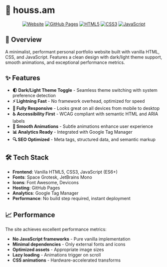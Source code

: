 # 🚀 houss.am

<div align="center">

[![Website](https://img.shields.io/website?url=https%3A%2F%2Fhouss.am)](https://houss.am)
[![GitHub Pages](https://img.shields.io/badge/deployed%20on-GitHub%20Pages-0969da)](https://pages.github.com/)
[![HTML5](https://img.shields.io/badge/HTML5-E34C26?logo=html5&logoColor=white)](https://www.w3.org/TR/html5/)
[![CSS3](https://img.shields.io/badge/CSS-639?logo=css&logoColor=fff)](https://www.w3.org/Style/CSS/)
[![JavaScript](https://img.shields.io/badge/JavaScript-F7DF1E?logo=javascript&logoColor=000)](https://developer.mozilla.org/en-US/docs/Web/JavaScript)

</div>

## 🎯 Overview

A minimalist, performant personal portfolio website built with vanilla HTML, CSS, and JavaScript. Features a clean design with dark/light theme support, smooth animations, and exceptional performance metrics.

## ✨ Features

- **🌓 Dark/Light Theme Toggle** - Seamless theme switching with system preference detection
- **⚡ Lightning Fast** - No framework overhead, optimized for speed
- **📱 Fully Responsive** - Looks great on all devices from mobile to desktop
- **♿ Accessibility First** - WCAG compliant with semantic HTML and ARIA labels
- **🎨 Smooth Animations** - Subtle animations enhance user experience
- **📊 Analytics Ready** - Integrated with Google Tag Manager
- **🔍 SEO Optimized** - Meta tags, structured data, and semantic markup

## 🛠️ Tech Stack

- **Frontend**: Vanilla HTML5, CSS3, JavaScript (ES6+)
- **Fonts**: Space Grotesk, JetBrains Mono
- **Icons**: Font Awesome, Devicons
- **Hosting**: GitHub Pages
- **Analytics**: Google Tag Manager
- **Performance**: No build step required, instant deployment


## 📈 Performance

The site achieves excellent performance metrics:
- **No JavaScript frameworks** - Pure vanilla implementation
- **Minimal dependencies** - Only external fonts and icons
- **Optimized assets** - Appropriate image sizes
- **Lazy loading** - Animations trigger on scroll
- **CSS animations** - Hardware-accelerated transforms
